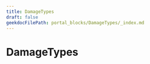 ```yaml
---
title: DamageTypes
draft: false
geekdocFilePath: portal_blocks/DamageTypes/_index.md
---
```

# DamageTypes